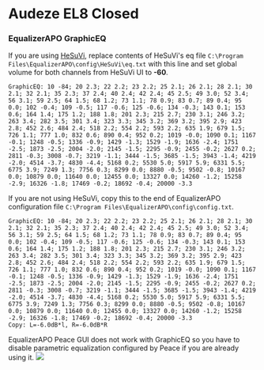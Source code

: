 # Audeze EL8 Closed
### EqualizerAPO GraphicEQ
If you are using [HeSuVi](https://sourceforge.net/projects/hesuvi/), replace contents of HeSuVi's eq file `C:\Program Files\EqualizerAPO\config\HeSuVi\eq.txt` with this line and set global volume for both channels from HeSuVi UI to **-60**.
```
GraphicEQ: 10 -84; 20 2.3; 22 2.2; 23 2.2; 25 2.1; 26 2.1; 28 2.1; 30 2.1; 32 2.1; 35 2.3; 37 2.4; 40 2.4; 42 2.4; 45 2.5; 49 3.0; 52 3.4; 56 3.1; 59 2.5; 64 1.5; 68 1.2; 73 1.1; 78 0.9; 83 0.7; 89 0.4; 95 0.0; 102 -0.4; 109 -0.5; 117 -0.6; 125 -0.6; 134 -0.3; 143 0.1; 153 0.6; 164 1.4; 175 1.2; 188 1.8; 201 2.3; 215 2.7; 230 3.1; 246 3.2; 263 3.4; 282 3.5; 301 3.4; 323 3.3; 345 3.2; 369 3.2; 395 2.9; 423 2.8; 452 2.6; 484 2.4; 518 2.2; 554 2.2; 593 2.2; 635 1.9; 679 1.5; 726 1.1; 777 1.0; 832 0.6; 890 0.4; 952 0.2; 1019 -0.0; 1090 0.1; 1167 -0.1; 1248 -0.5; 1336 -0.9; 1429 -1.3; 1529 -1.9; 1636 -2.4; 1751 -2.5; 1873 -2.5; 2004 -2.0; 2145 -1.5; 2295 -0.9; 2455 -0.2; 2627 0.2; 2811 -0.3; 3008 -0.7; 3219 -1.1; 3444 -1.5; 3685 -1.5; 3943 -1.4; 4219 -2.0; 4514 -3.7; 4830 -4.4; 5168 0.2; 5530 5.0; 5917 5.9; 6331 5.5; 6775 3.9; 7249 1.3; 7756 0.3; 8299 0.0; 8880 -0.5; 9502 -0.8; 10167 0.0; 10879 0.0; 11640 0.0; 12455 0.0; 13327 0.0; 14260 -1.2; 15258 -2.9; 16326 -1.8; 17469 -0.2; 18692 -0.4; 20000 -3.3
```
If you are not using HeSuVi, copy this to the end of EqualizerAPO configuration file `C:\Program Files\EqualizerAPO\config\config.txt`.
```
GraphicEQ: 10 -84; 20 2.3; 22 2.2; 23 2.2; 25 2.1; 26 2.1; 28 2.1; 30 2.1; 32 2.1; 35 2.3; 37 2.4; 40 2.4; 42 2.4; 45 2.5; 49 3.0; 52 3.4; 56 3.1; 59 2.5; 64 1.5; 68 1.2; 73 1.1; 78 0.9; 83 0.7; 89 0.4; 95 0.0; 102 -0.4; 109 -0.5; 117 -0.6; 125 -0.6; 134 -0.3; 143 0.1; 153 0.6; 164 1.4; 175 1.2; 188 1.8; 201 2.3; 215 2.7; 230 3.1; 246 3.2; 263 3.4; 282 3.5; 301 3.4; 323 3.3; 345 3.2; 369 3.2; 395 2.9; 423 2.8; 452 2.6; 484 2.4; 518 2.2; 554 2.2; 593 2.2; 635 1.9; 679 1.5; 726 1.1; 777 1.0; 832 0.6; 890 0.4; 952 0.2; 1019 -0.0; 1090 0.1; 1167 -0.1; 1248 -0.5; 1336 -0.9; 1429 -1.3; 1529 -1.9; 1636 -2.4; 1751 -2.5; 1873 -2.5; 2004 -2.0; 2145 -1.5; 2295 -0.9; 2455 -0.2; 2627 0.2; 2811 -0.3; 3008 -0.7; 3219 -1.1; 3444 -1.5; 3685 -1.5; 3943 -1.4; 4219 -2.0; 4514 -3.7; 4830 -4.4; 5168 0.2; 5530 5.0; 5917 5.9; 6331 5.5; 6775 3.9; 7249 1.3; 7756 0.3; 8299 0.0; 8880 -0.5; 9502 -0.8; 10167 0.0; 10879 0.0; 11640 0.0; 12455 0.0; 13327 0.0; 14260 -1.2; 15258 -2.9; 16326 -1.8; 17469 -0.2; 18692 -0.4; 20000 -3.3
Copy: L=-6.0dB*l, R=-6.0dB*R
```
EqualizerAPO Peace GUI does not work with GraphicEQ so you have to disable parametric equalization configured by Peace if you are already using it.
![](https://raw.githubusercontent.com/jaakkopasanen/AutoEq/master/results/SBAF-Serious/innerfidelity/onear/Audeze%20EL8%20Closed/Audeze%20EL8%20Closed.png)
